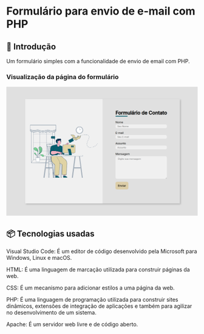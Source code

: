 # Formulário para envio de e-mail com PHP

## 🚀 Introdução
Um formulário simples com a funcionalidade de envio de email com PHP.

### Visualização da página do formulário
![formulario](assets/img/pag-img/796841de-a731-4e40-a22f-c9815c6d90c7.png)

## 📦 Tecnologias usadas

Visual Studio Code: É um editor de código desenvolvido pela Microsoft para Windows, Linux e macOS.

HTML: É uma linguagem de marcação utilizada para construir páginas da web.

CSS: É um mecanismo para adicionar estilos a uma página da web.

PHP: É uma linguagem de programação utilizada para construir sites dinâmicos, extensões de integração de aplicações e também para agilizar no desenvolvimento de um sistema.

Apache: É um servidor web livre e de código aberto.

